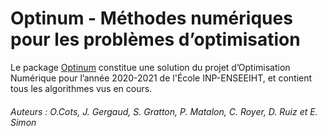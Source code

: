 # Optinum - Méthodes numériques pour les problèmes d’optimisation

Le package [Optinum](https://github.com/mathn7/optinum) constitue une 
solution du projet d’Optimisation Numérique pour l’année 2020-2021 de l'École INP-ENSEEIHT, 
et contient tous les algorithmes vus en cours.

###### Auteurs : O.Cots, J. Gergaud, S. Gratton, P. Matalon, C. Royer, D. Ruiz et E. Simon
